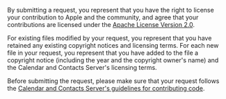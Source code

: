 By submitting a request, you represent that you have the right to license
your contribution to Apple and the community, and agree that your
contributions are licensed under the [Apache License Version 2.0](LICENSE.txt).

For existing files modified by your request, you represent that you have
retained any existing copyright notices and licensing terms. For each new
file in your request, you represent that you have added to the file a
copyright notice (including the year and the copyright owner's name) and the
Calendar and Contacts Server's licensing terms.

Before submitting the request, please make sure that your request follows
the [Calendar and Contacts Server's guidelines for contributing
code](../../../ccs-calendarserver/blob/master/HACKING.rst).